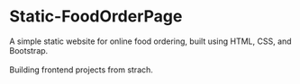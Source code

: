# Static-FoodOrderPage
A simple static website for online food ordering, built using HTML, CSS, and Bootstrap.
<br><br>
Building frontend projects from strach.
